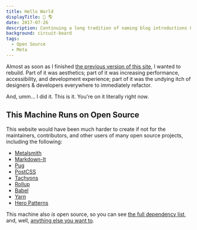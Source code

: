 ```yaml
---
title: Hello World
displayTitle: 👋 🌎
date: 2017-07-26
description: Continuing a long tradition of naming blog introductions &ldquo;Hello World&rdquo;. But with more emoji.
background: circuit-board
tags:
  - Open Source
  - Meta
---
```


Almost as soon as I finished [the previous version of this site](http://576f15a6d6865d23c5338933--lowmess.netlify.com/), I wanted to rebuild. Part of it was aesthetics; part of it was increasing performance, accessibility, and development experience; part of it was the undying itch of designers & developers everywhere to immediately refactor.

And, umm... I did it. This is it. You're on it literally right now.

## This Machine Runs on Open Source

This website would have been much harder to create if not for the maintainers, contributors, and other users of many open source projects, including the following:

* [Metalsmith](http://metalsmith.io)
* [Markdown-It](https://markdown-it.github.io/)
* [Pug](https://pugjs.org)
* [PostCSS](http://postcss.org/)
* [Tachyons](http://tachyons.io/)
* [Rollup](http://rollupjs.org/)
* [Babel](https://babeljs.io)
* [Yarn](https://yarnpkg.com)
* [Hero Patterns](http://heropatterns.com)

This machine also _is_ open source, so you can see [the full dependency list](https://github.com/lowmess/lowmess/blob/develop/package.json), and, well, [anything else you want to](https://github.com/lowmess/lowmess).
